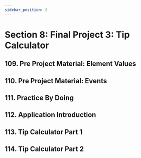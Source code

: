 ```yaml
---
sidebar_position: 8
---
```


# Section 8: Final Project 3: Tip Calculator

## 109. Pre Project Material: Element Values

>

## 110. Pre Project Material: Events

>

## 111. Practice By Doing

>

## 112. Application Introduction

>

## 113. Tip Calculator Part 1

>

## 114. Tip Calculator Part 2

>
